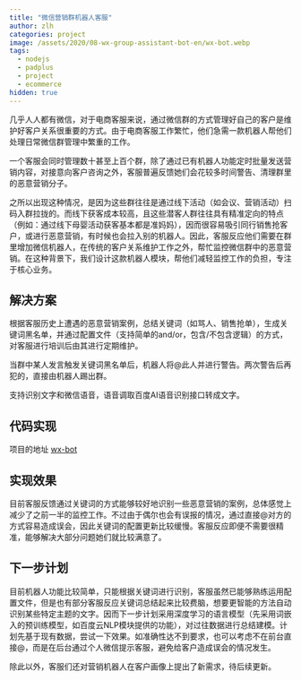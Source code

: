```yaml
---
title: "微信营销群机器人客服"
author: zlh
categories: project
image: /assets/2020/08-wx-group-assistant-bot-en/wx-bot.webp
tags:
  - nodejs
  - padplus
  - project
  - ecommerce
hidden: true
---
```


几乎人人都有微信，对于电商客服来说，通过微信群的方式管理好自己的客户是维护好客户关系很重要的方式。由于电商客服工作繁忙，他们急需一款机器人帮他们处理日常微信群管理中繁重的工作。

一个客服会同时管理数十甚至上百个群，除了通过已有机器人功能定时批量发送营销内容，对接意向客户咨询之外，客服普遍反馈她们会花较多时间警告、清理群里的恶意营销分子。

之所以出现这种情况，是因为这些群往往是通过线下活动（如会议、营销活动）扫码入群拉拢的。而线下获客成本较高，且这些潜客人群往往具有精准定向的特点（例如：通过线下母婴活动获客基本都是准妈妈），因而很容易吸引同行销售抢客户，或进行恶意营销，有时候也会拉入别的机器人。因此，客服反应他们需要在群里增加微信机器人，在传统的客户关系维护工作之外，帮忙监控微信群中的恶意营销。在这种背景下，我们设计这款机器人模块，帮他们减轻监控工作的负担，专注于核心业务。

## 解决方案

根据客服历史上遭遇的恶意营销案例，总结关键词（如骂人、销售抢单），生成关键词黑名单，并通过配置文件（支持简单的and/or，包含/不包含逻辑）的方式，对客服进行培训后由其进行定期维护。

当群中某人发言触发关键词黑名单后，机器人将@此人并进行警告。两次警告后再犯的，直接由机器人踢出群。

支持识别文字和微信语音，语音调取百度AI语音识别接口转成文字。

## 代码实现

项目的地址 [wx-bot](https://github.com/mathsyouth/wx-bot)

## 实现效果

目前客服反馈通过关键词的方式能够较好地识别一些恶意营销的案例，总体感觉上减少了之前一半的监控工作。不过由于偶尔也会有误报的情况，通过直接@对方的方式容易造成误会，因此关键词的配置更新比较缓慢。客服反应即便不需要很精准，能够解决大部分问题她们就比较满意了。

## 下一步计划

目前机器人功能比较简单，只能根据关键词进行识别，客服虽然已能够熟练运用配置文件，但是也有部分客服反应关键词总结起来比较费脑，想要更智能的方法自动识别某些特定主题的文字。因而下一步计划采用深度学习的语言模型（先采用词嵌入的预训练模型，如百度云NLP模块提供的功能），对过往数据进行总结建模。计划先基于现有数据，尝试一下效果。如准确性达不到要求，也可以考虑不在前台直接@，而是在后台通过个人微信提示客服，避免给客户造成误会的情况发生。

除此以外，客服们还对营销机器人在客户画像上提出了新需求，待后续更新。
